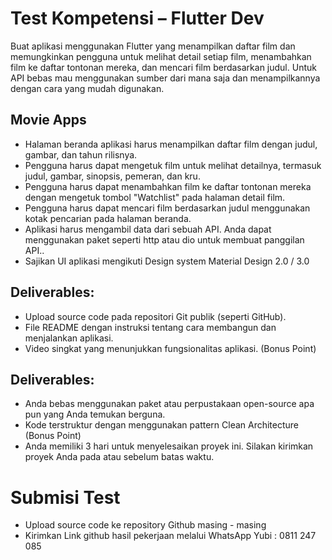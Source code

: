 
# Test Kompetensi – Flutter Dev

Buat aplikasi menggunakan Flutter yang menampilkan daftar film dan memungkinkan pengguna untuk melihat detail setiap film, menambahkan film ke daftar tontonan mereka, dan mencari film berdasarkan judul. Untuk API bebas mau menggunakan sumber dari mana saja dan menampilkannya dengan cara yang mudah digunakan.



## Movie Apps
- Halaman beranda aplikasi harus menampilkan daftar film dengan judul, gambar, dan tahun rilisnya.
- Pengguna harus dapat mengetuk film untuk melihat detailnya, termasuk judul, gambar, sinopsis, pemeran, dan kru.
- Pengguna harus dapat menambahkan film ke daftar tontonan mereka dengan mengetuk tombol "Watchlist" pada halaman detail film.
- Pengguna harus dapat mencari film berdasarkan judul menggunakan kotak pencarian pada halaman beranda.
- Aplikasi harus mengambil data dari sebuah API. Anda dapat menggunakan paket seperti http atau dio untuk membuat panggilan API..
- Sajikan UI aplikasi mengikuti Design system Material Design 2.0 / 3.0

## Deliverables:
- Upload source code pada repositori Git publik (seperti GitHub).
- File README dengan instruksi tentang cara membangun dan menjalankan aplikasi.
- Video singkat yang menunjukkan fungsionalitas aplikasi. (Bonus Point)

## Deliverables:
- Anda bebas menggunakan paket atau perpustakaan open-source apa pun yang Anda temukan berguna.
- Kode terstruktur dengan menggunakan pattern Clean Architecture (Bonus Point)
- Anda memiliki 3 hari untuk menyelesaikan proyek ini. Silakan kirimkan proyek Anda pada atau sebelum batas waktu.



# Submisi Test

- Upload source code ke repository Github masing - masing
- Kirimkan Link github hasil pekerjaan melalui WhatsApp Yubi : 0811 247 085 


